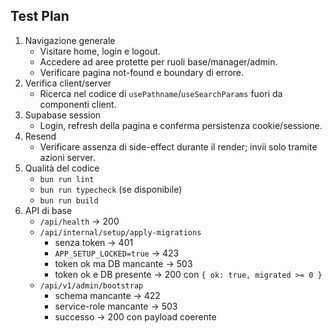 ## Test Plan

1. Navigazione generale
   - Visitare home, login e logout.
   - Accedere ad aree protette per ruoli base/manager/admin.
   - Verificare pagina not-found e boundary di errore.
2. Verifica client/server
   - Ricerca nel codice di `usePathname`/`useSearchParams` fuori da componenti client.
3. Supabase session
   - Login, refresh della pagina e conferma persistenza cookie/sessione.
4. Resend
   - Verificare assenza di side-effect durante il render; invii solo tramite azioni server.
5. Qualità del codice
   - `bun run lint`
   - `bun run typecheck` (se disponibile)
   - `bun run build`
6. API di base
   - `/api/health` → 200
   - `/api/internal/setup/apply-migrations`
     - senza token → 401
     - `APP_SETUP_LOCKED=true` → 423
     - token ok ma DB mancante → 503
     - token ok e DB presente → 200 con `{ ok: true, migrated >= 0 }`
   - `/api/v1/admin/bootstrap`
     - schema mancante → 422
     - service-role mancante → 503
     - successo → 200 con payload coerente

